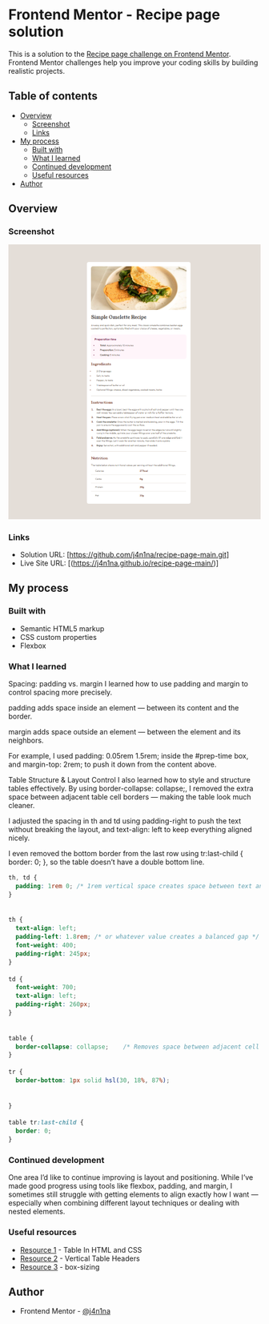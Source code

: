 # Frontend Mentor - Recipe page solution

This is a solution to the [Recipe page challenge on Frontend Mentor](https://www.frontendmentor.io/challenges/recipe-page-KiTsR8QQKm). Frontend Mentor challenges help you improve your coding skills by building realistic projects. 

## Table of contents

- [Overview](#overview)
  - [Screenshot](#screenshot)
  - [Links](#links)
- [My process](#my-process)
  - [Built with](#built-with)
  - [What I learned](#what-i-learned)
  - [Continued development](#continued-development)
  - [Useful resources](#useful-resources)
- [Author](#author)

## Overview

### Screenshot

![](./assets/images/Screenshot%20recipe-page-main.png)

### Links

- Solution URL: [https://github.com/j4n1na/recipe-page-main.git]
- Live Site URL: [(https://j4n1na.github.io/recipe-page-main/)]

## My process

### Built with

- Semantic HTML5 markup
- CSS custom properties
- Flexbox


### What I learned

Spacing: padding vs. margin
I learned how to use padding and margin to control spacing more precisely.

padding adds space inside an element — between its content and the border.

margin adds space outside an element — between the element and its neighbors.

For example, I used padding: 0.05rem 1.5rem; inside the #prep-time box, and margin-top: 2rem; to push it down from the content above. 


Table Structure & Layout Control
I also learned how to style and structure tables effectively.
By using border-collapse: collapse;, I removed the extra space between adjacent table cell borders — making the table look much cleaner.

I adjusted the spacing in th and td using padding-right to push the text without breaking the layout, and text-align: left to keep everything aligned nicely.

I even removed the bottom border from the last row using tr:last-child { border: 0; }, so the table doesn’t have a double bottom line.


```css
th, td {
  padding: 1rem 0; /* 1rem vertical space creates space between text and border */
}


th {
  text-align: left;
  padding-left: 1.8rem; /* or whatever value creates a balanced gap */
  font-weight: 400;
  padding-right: 245px;
}

td {
  font-weight: 700;
  text-align: left;
  padding-right: 260px;
}


table {
  border-collapse: collapse;    /* Removes space between adjacent cell borders by merging them into a single border */
}

tr {
  border-bottom: 1px solid hsl(30, 18%, 87%);
  
   
}

table tr:last-child {
  border: 0;
}
```


### Continued development

One area I’d like to continue improving is layout and positioning. While I’ve made good progress using tools like flexbox, padding, and margin, I sometimes still struggle with getting elements to align exactly how I want — especially when combining different layout techniques or dealing with nested elements.

### Useful resources
- [Resource 1](https://www.youtube.com/watch?v=dK27jWKtJxs) - Table In HTML and CSS
- [Resource 2](https://www.geekster.in/articles/table-headers-html/#:~:text=In%20HTML%2C%20table%20headers%20are,bold%20and%20centered%20by%20default.) - Vertical Table Headers
- [Resource 3](https://developer.mozilla.org/en-US/docs/Web/CSS/box-sizing) - box-sizing


## Author

- Frontend Mentor - [@j4n1na](https://www.frontendmentor.io/profile/j4n1na)





